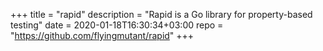 +++
title = "rapid"
description = "Rapid is a Go library for property-based testing"
date = 2020-01-18T16:30:34+03:00
repo = "https://github.com/flyingmutant/rapid"
+++
